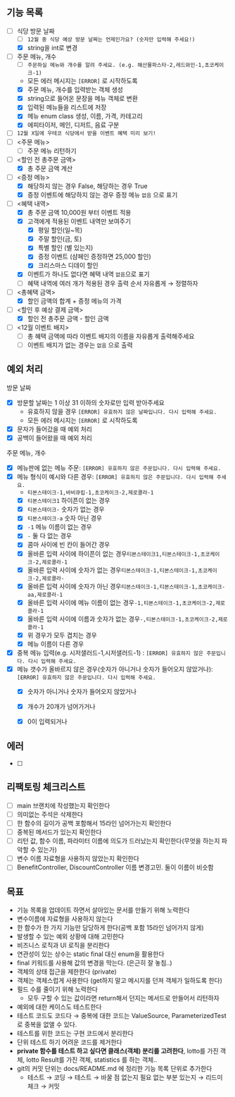## 기능 목록

- [ ]  식당 방문 날짜
    - [ ]  `12월 중 식당 예상 방문 날짜는 언제인가요? (숫자만 입력해 주세요!)`
    - [x] string을 int로 변경
- [ ]  주문 메뉴, 개수
    - [ ]  `주문하실 메뉴와 개수를 알려 주세요. (e.g. 해산물파스타-2,레드와인-1,초코케이크-1)`
    - 모든 에러 메시지는 `[ERROR]` 로 시작하도록
    - [x] 주문 메뉴, 개수를 입력받는 객체 생성
    - [x] string으로 들어온 문장을 메뉴 객체로 변환
    - [x] 입력된 메뉴들을 리스트에 저장
    - [x] 메뉴 enum class 생성, 이름, 가격, 카테고리
    - [x] 에피타이저, 메인, 디저트, 음료 구분
- [ ]  `12월 X일에 우테코 식당에서 받을 이벤트 혜택 미리 보기!`
- [ ]  <주문 메뉴>
    - [ ] 주문 메뉴 리턴하기
- [ ] <할인 전 총주문 금액>
    - [x] 총 주문 금액 계산
- [ ]  <증정 메뉴>
    - [x] 해당하지 않는 경우 False, 해당하는 경우 True 
    - [x] 증정 이벤트에 해당하지 않는 경우 증정 메뉴 `없음` 으로 표기
- [ ]  <혜택 내역>
    - [x] 총 주문 금액 10,000원 부터 이벤트 적용 
    - [x]  고객에게 적용된 이벤트 내역만 보여주기
        - [x] 평일 할인(일~목) 
        - [x] 주말 할인(금, 토)
        - [x] 특별 할인 (별 있는지)
        - [x] 증정 이벤트 (샴페인 증정하면 25,000 할인)
        - [x] 크리스마스 디데이 할인
    - [x]  이벤트가 하나도 없다면 혜택 내역 `없음`으로 표기
    - [ ]  혜택 내역에 여러 개가 적용된 경우 출력 순서 자유롭게 → 정렬하자
- [ ]  <총혜택 금액>
    - [x] 할인 금액의 합계 + 증정 메뉴의 가격
- [ ]  <할인 후 예상 결제 금액>
    - [x] 할인 전 총주문 금액 - 할인 금액
- [ ]  <12월 이벤트 배지>
    - [ ]  총 혜택 금액에 따라 이벤트 배지의 이름을 자유롭게 출력해주세요
    - [ ]  이벤트 배지가 없는 경우는 `없음` 으로 출력

## 예외 처리

방문 날짜

- [x]  방문할 날짜는 1 이상 31 이하의 숫자로만 입력 받아주세요
    - 유효하지 않을 경우 `[ERROR] 유효하지 않은 날짜입니다. 다시 입력해 주세요.`
    - 모든 에러 메시지는 `[ERROR]` 로 시작하도록
- [x] 문자가 들어갔을 때 예외 처리
- [x] 공백이 들어왔을 때 예외 처리

주문 메뉴, 개수

- [x]  메뉴판에 없는 메뉴 주문: `[ERROR] 유효하지 않은 주문입니다. 다시 입력해 주세요.`
- [x]  메뉴 형식이 예시와 다른 경우: `[ERROR] 유효하지 않은 주문입니다. 다시 입력해 주세요.`
    - `티본스테이크-1,바비큐립-1,초코케이크-2,제로콜라-1`
    - [x] `티본스테이크1` 하이픈이 없는 경우
    - [x] `티본스테이크-` 숫자가 없는 경우
    - [x] `티본스테이크-a` 숫자 아닌 경우
    - [x] `-1` 메뉴 이름이 없는 경우
    - [x] `-` 둘 다 없는 경우
    - [x] 콤마 사이에 빈 칸이 들어간 경우
    - [x] 올바른 입력 사이에 하이픈이 없는 경우`티본스테이크1,티본스테이크-1,초코케이크-2,제로콜라-1`
    - [x] 올바른 입력 사이에 숫자가 없는 경우`티본스테이크-1,티본스테이크-1,초코케이크-2,제로콜라-`
    - [x] 올바른 입력 사이에 숫자가 아닌 경우`티본스테이크-1,티본스테이크-1,초코케이크-aa,제로콜라-1`
    - [x] 올바른 입력 사이에 메뉴 이름이 없는 경우`-1,티본스테이크-1,초코케이크-2,제로콜라-1`
    - [x] 올바른 입력 사이에 이름과 숫자가 없는 경우`-,티본스테이크-1,초코케이크-2,제로콜라-1`
    - [x] 위 경우가 모두 겹치는 경우
    - [x] 메뉴 이름이 다른 경우
- [x]  중복 메뉴 입력(e.g. 시저샐러드-1,시저샐러드-1) : `[ERROR] 유효하지 않은 주문입니다. 다시 입력해 주세요.`
- [x] 메뉴 갯수가 올바르지 않은 경우(숫자가 아니거나 숫자가 들어오지 않았거나): `[ERROR] 유효하지 않은 주문입니다. 다시 입력해 주세요.`
    - [x] 숫자가 아니거나 숫자가 들어오지 않았거나
    - [x] 개수가 20개가 넘어가거나 
    - [x] 0이 입력되거나


## 에러

- [ ] 

## 리팩토링 체크리스트

- [ ]  main 브랜치에 작성했는지 확인한다
- [ ]  의미없는 주석은 삭제한다
- [ ]  한 함수의 길이가 공백 포함해서 15라인 넘어가는지 확인한다
- [ ]  중복된 메서드가 있는지 확인한다
- [ ]  리턴 값, 함수 이름, 파라미터 이름에 의도가 드러났는지 확인한다(무엇을 하는지 파악할 수 있는가)
- [ ]  변수 이름 자료형을 사용하지 않았는지 확인한다
- [ ] BenefitController, DiscountController 이름 변경고민. 둘이 이름이 비슷함

## 목표

- 기능 목록을 업데이트 하면서 살아있는 문서를 만들기 위해 노력한다
- 변수이름에 자료형을 사용하지 않는다
- 한 함수가 한 가지 기능만 담당하게 한다(공백 포함 15라인 넘어가지 않게)
- 발생할 수 있는 예외 상황에 대해 고민한다
- 비즈니스 로직과 UI 로직을 분리한다
- 연관성이 있는 상수는 static final 대신 enum을 활용한다
- final 키워드를 사용해 값의 변경을 막는다. (은근히 잘 놓침..)
- 객체의 상태 접근을 제한한다 (private)
- 객체는 객체스럽게 사용한다 (get하지 말고 메시지를 던져 객체가 일하도록 한다)
- 필드 수를 줄이기 위해 노력한다
    - 모두 구할 수 있는 값이라면 return해서 던지는 메서드로 만들어서 리턴하자
- 예외에 대한 케이스도 테스트한다
- 테스트 코드도 코드다 → 중복에 대한 코드는 ValueSource, ParameterizedTest로 중복을 없앨 수 있다.
- 테스트를 위한 코드는 구현 코드에서 분리한다
- 단위 테스트 하기 어려운 코드를 제거한다
- **private 함수를 테스트 하고 싶다면 클래스(객체) 분리를 고려한다**, lotto를 가진 객체, lotto Result를 가진 객체, statistics 를 하는 객체..
- git의 커밋 단위는 docs/README.md 에 정리한 기능 목록 단위로 추가한다
    - 테스트 → 코딩 → 테스트 → 바꿀 점 없는지 필요 없는 부분 있는지 → 리드미 체크 → 커밋